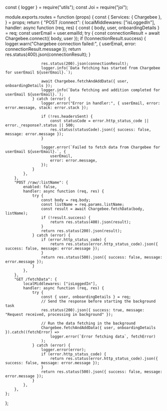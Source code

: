 const { logger } = require("utils");
const Joi = require("joi");

module.exports.routes = function (props) {
	const {
		Services: { Chargebee },
	} = props;
	return {
		"POST /connect": {
			localMiddlewares: ["isLoggedIn"],
			handler: async function (req, res) {
				const { body, user, onboardingDetails } = req;
				const userEmail = user.emailId;
				try {
					const connectionResult = await Chargebee.connect({ body, user });
					if (!connectionResult.success) {
						logger.warn("Chargebee connection failed:", { userEmail, error: connectionResult.message });
						return res.status(400).json(connectionResult);
					}

					res.status(200).json(connectionResult);
					logger.info(`Data fetching has started from Chargebee for userEmail ${userEmail}.`);

					await Chargebee.fetchAndAddData({ user, onboardingDetails });
					logger.info(`Data fetching and addition completed for userEmail ${userEmail}.`);
				} catch (error) {
					logger.error("Error in handler:", { userEmail, error: error.message, stack: error.stack });

					if (!res.headersSent) {
						const statusCode = error.http_status_code || error._response?.status || 500;
						res.status(statusCode).json({ success: false, message: error.message });
					}

					logger.error(`Failed to fetch data from Chargebee for userEmail ${userEmail}.`, {
						userEmail,
						error: error.message,
					});
				}
			},
		},
		"POST /raw/:listName": {
			enabled: false,
			handler: async function (req, res) {
				try {
					const body = req.body;
					const listName = req.params.listName;
					const result = await Chargebee.fetchData(body, listName);
					if (!result.success) {
						return res.status(400).json(result);
					}
					return res.status(200).json(result);
				} catch (error) {
					if (error.http_status_code) {
						return res.status(error.http_status_code).json({ success: false, message: error.message });
					}
					return res.status(500).json({ success: false, message: error.message });
				}
			},
		},
		"GET /fetchData": {
			localMiddlewares: ["isLoggedIn"],
			handler: async function (req, res) {
				try {
					const { user, onboardingDetails } = req;
					// Send the response before starting the background task
					res.status(200).json({ success: true, message: "Request received, processing in background" });

					// Run the data fetching in the background
					Chargebee.fetchAndAddData({ user, onboardingDetails }).catch((fetchError) =>
						logger.error(`Error fetching data`, fetchError)
					);
				} catch (error) {
					logger.error(error);
					if (error.http_status_code) {
						return res.status(error.http_status_code).json({ success: false, message: error.message });
					}
					return res.status(500).json({ success: false, message: error.message });
				}
			},
		},
	};
};

